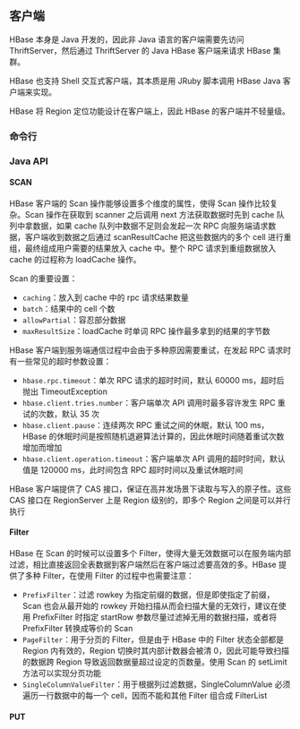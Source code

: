 ## 客户端

HBase 本身是 Java 开发的，因此非 Java 语言的客户端需要先访问 ThriftServer，然后通过 ThriftServer 的 Java HBase 客户端来请求 HBase 集群。

HBase 也支持 Shell 交互式客户端，其本质是用 JRuby 脚本调用 HBase Java 客户端来实现。

HBase 将 Region 定位功能设计在客户端上，因此 HBase 的客户端并不轻量级。


### 命令行

### Java API

#### SCAN

HBase 客户端的 Scan 操作能够设置多个维度的属性，使得 Scan 操作比较复杂。Scan 操作在获取到 scanner 之后调用 next 方法获取数据时先到 cache 队列中拿数据，如果 cache 队列中数据不足则会发起一次 RPC 向服务端请求数据，客户端收到数据之后通过 scanResultCache 把这些数据内的多个 cell 进行重组，最终组成用户需要的结果放入 cache 中。整个 RPC 请求到重组数据放入 cache 的过程称为 loadCache 操作。

Scan 的重要设置：
- ```caching```：放入到 cache 中的 rpc 请求结果数量
- ```batch```：结果中的 cell 个数
- ```allowPartial```：容忍部分数据
- ```maxResultSize```：loadCache 时单词 RPC 操作最多拿到的结果的字节数

HBase 客户端到服务端通信过程中会由于多种原因需要重试，在发起 RPC 请求时有一些常见的超时参数设置：
- ```hbase.rpc.timeout```：单次 RPC 请求的超时时间，默认 60000 ms，超时后抛出 TimeoutException
- ```hbase.client.tries.number```：客户端单次 API 调用时最多容许发生 RPC 重试的次数，默认 35 次
- ```hbase.client.pause```：连续两次 RPC 重试之间的休眠，默认 100 ms，HBase 的休眠时间是按照随机退避算法计算的，因此休眠时间随着重试次数增加而增加
- ```hbase.client.operation.timeout```：客户端单次 API 调用的超时时间，默认值是 120000 ms，此时间包含 RPC 超时时间以及重试休眠时间

HBase 客户端提供了 CAS 接口，保证在高并发场景下读取与写入的原子性。这些 CAS 接口在 RegionServer 上是 Region 级别的，即多个 Region 之间是可以并行执行

#### Filter

HBase 在 Scan 的时候可以设置多个 Filter，使得大量无效数据可以在服务端内部过滤，相比直接返回全表数据到客户端然后在客户端过滤要高效的多。HBase 提供了多种 Filter，在使用 Filter 的过程中也需要注意：
- ```PrefixFilter```：过滤 rowkey 为指定前缀的数据，但是即使指定了前缀，Scan 也会从最开始的 rowkey 开始扫描从而会扫描大量的无效行，建议在使用 PrefixFilter 时指定 startRow 参数尽量过滤掉无用的数据扫描，或者将 PrefixFilter 转换成等价的 Scan
- ```PageFilter```：用于分页的 Filter，但是由于 HBase 中的 Filter 状态全部都是 Region 内有效的，Region 切换时其内部计数器会被清 0，因此可能导致扫描的数据跨 Region 导致返回数据量超过设定的页数量。使用 Scan 的 setLimit 方法可以实现分页功能
- ```SingleColumnValueFilter```：用于根据列过滤数据，SingleColumnValue 必须遍历一行数据中的每一个 cell，因而不能和其他 Filter 组合成 FilterList

#### PUT

